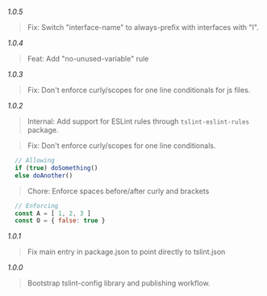 *1.0.5*
> Fix: Switch "interface-name" to always-prefix with interfaces with "I".

*1.0.4*
> Feat: Add "no-unused-variable" rule

*1.0.3*
> Fix: Don't enforce curly/scopes for one line conditionals for js files.

*1.0.2*
> Internal: Add support for ESLint rules through `tslint-eslint-rules` package.

> Fix: Don't enforce curly/scopes for one line conditionals.
```js
  // Allowing
  if (true) doSomething()
  else doAnother()
```

> Chore: Enforce spaces before/after curly and brackets
```js
  // Enforcing
  const A = [ 1, 2, 3 ]
  const O = { false: true }
```

*1.0.1*
> Fix main entry in package.json to point directly to tslint.json

*1.0.0*
> Bootstrap tslint-config library and publishing workflow.
